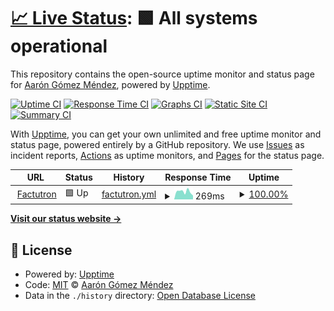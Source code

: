 # [📈 Live Status](https://aarongmx.github.io/factutron-upptime-site): <!--live status--> **🟩 All systems operational**

This repository contains the open-source uptime monitor and status page for [Aarón Gómez Méndez](https://aarongmx.github.io/factutron-upptime-site), powered by [Upptime](https://github.com/upptime/upptime).

[![Uptime CI](https://github.com/aarongmx/factutron-upptime-site/workflows/Uptime%20CI/badge.svg)](https://github.com/aarongmx/factutron-upptime-site/actions?query=workflow%3A%22Uptime+CI%22)
[![Response Time CI](https://github.com/aarongmx/factutron-upptime-site/workflows/Response%20Time%20CI/badge.svg)](https://github.com/aarongmx/factutron-upptime-site/actions?query=workflow%3A%22Response+Time+CI%22)
[![Graphs CI](https://github.com/aarongmx/factutron-upptime-site/workflows/Graphs%20CI/badge.svg)](https://github.com/aarongmx/factutron-upptime-site/actions?query=workflow%3A%22Graphs+CI%22)
[![Static Site CI](https://github.com/aarongmx/factutron-upptime-site/workflows/Static%20Site%20CI/badge.svg)](https://github.com/aarongmx/factutron-upptime-site/actions?query=workflow%3A%22Static+Site+CI%22)
[![Summary CI](https://github.com/aarongmx/factutron-upptime-site/workflows/Summary%20CI/badge.svg)](https://github.com/aarongmx/factutron-upptime-site/actions?query=workflow%3A%22Summary+CI%22)

With [Upptime](https://upptime.js.org), you can get your own unlimited and free uptime monitor and status page, powered entirely by a GitHub repository. We use [Issues](https://github.com/aarongmx/factutron-upptime-site/issues) as incident reports, [Actions](https://github.com/aarongmx/factutron-upptime-site/actions) as uptime monitors, and [Pages](https://aarongmx.github.io/factutron-upptime-site) for the status page.

<!--start: status pages-->
<!-- This summary is generated by Upptime (https://github.com/upptime/upptime) -->
<!-- Do not edit this manually, your changes will be overwritten -->
<!-- prettier-ignore -->
| URL | Status | History | Response Time | Uptime |
| --- | ------ | ------- | ------------- | ------ |
| <img alt="" src="https://favicons.githubusercontent.com/portal.factutron.com" height="13"> [Factutron](https://portal.factutron.com) | 🟩 Up | [factutron.yml](https://github.com/aarongmx/factutron-upptime-site/commits/HEAD/history/factutron.yml) | <details><summary><img alt="Response time graph" src="./graphs/factutron/response-time-week.png" height="20"> 269ms</summary><br><a href="https://aarongmx.github.io/factutron-upptime-site/history/factutron"><img alt="Response time 351" src="https://img.shields.io/endpoint?url=https%3A%2F%2Fraw.githubusercontent.com%2Faarongmx%2Ffactutron-upptime-site%2FHEAD%2Fapi%2Ffactutron%2Fresponse-time.json"></a><br><a href="https://aarongmx.github.io/factutron-upptime-site/history/factutron"><img alt="24-hour response time 325" src="https://img.shields.io/endpoint?url=https%3A%2F%2Fraw.githubusercontent.com%2Faarongmx%2Ffactutron-upptime-site%2FHEAD%2Fapi%2Ffactutron%2Fresponse-time-day.json"></a><br><a href="https://aarongmx.github.io/factutron-upptime-site/history/factutron"><img alt="7-day response time 269" src="https://img.shields.io/endpoint?url=https%3A%2F%2Fraw.githubusercontent.com%2Faarongmx%2Ffactutron-upptime-site%2FHEAD%2Fapi%2Ffactutron%2Fresponse-time-week.json"></a><br><a href="https://aarongmx.github.io/factutron-upptime-site/history/factutron"><img alt="30-day response time 299" src="https://img.shields.io/endpoint?url=https%3A%2F%2Fraw.githubusercontent.com%2Faarongmx%2Ffactutron-upptime-site%2FHEAD%2Fapi%2Ffactutron%2Fresponse-time-month.json"></a><br><a href="https://aarongmx.github.io/factutron-upptime-site/history/factutron"><img alt="1-year response time 351" src="https://img.shields.io/endpoint?url=https%3A%2F%2Fraw.githubusercontent.com%2Faarongmx%2Ffactutron-upptime-site%2FHEAD%2Fapi%2Ffactutron%2Fresponse-time-year.json"></a></details> | <details><summary><a href="https://aarongmx.github.io/factutron-upptime-site/history/factutron">100.00%</a></summary><a href="https://aarongmx.github.io/factutron-upptime-site/history/factutron"><img alt="All-time uptime 99.90%" src="https://img.shields.io/endpoint?url=https%3A%2F%2Fraw.githubusercontent.com%2Faarongmx%2Ffactutron-upptime-site%2FHEAD%2Fapi%2Ffactutron%2Fuptime.json"></a><br><a href="https://aarongmx.github.io/factutron-upptime-site/history/factutron"><img alt="24-hour uptime 100.00%" src="https://img.shields.io/endpoint?url=https%3A%2F%2Fraw.githubusercontent.com%2Faarongmx%2Ffactutron-upptime-site%2FHEAD%2Fapi%2Ffactutron%2Fuptime-day.json"></a><br><a href="https://aarongmx.github.io/factutron-upptime-site/history/factutron"><img alt="7-day uptime 100.00%" src="https://img.shields.io/endpoint?url=https%3A%2F%2Fraw.githubusercontent.com%2Faarongmx%2Ffactutron-upptime-site%2FHEAD%2Fapi%2Ffactutron%2Fuptime-week.json"></a><br><a href="https://aarongmx.github.io/factutron-upptime-site/history/factutron"><img alt="30-day uptime 100.00%" src="https://img.shields.io/endpoint?url=https%3A%2F%2Fraw.githubusercontent.com%2Faarongmx%2Ffactutron-upptime-site%2FHEAD%2Fapi%2Ffactutron%2Fuptime-month.json"></a><br><a href="https://aarongmx.github.io/factutron-upptime-site/history/factutron"><img alt="1-year uptime 99.90%" src="https://img.shields.io/endpoint?url=https%3A%2F%2Fraw.githubusercontent.com%2Faarongmx%2Ffactutron-upptime-site%2FHEAD%2Fapi%2Ffactutron%2Fuptime-year.json"></a></details>

<!--end: status pages-->

[**Visit our status website →**](https://aarongmx.github.io/factutron-upptime-site)

## 📄 License

- Powered by: [Upptime](https://github.com/upptime/upptime)
- Code: [MIT](./LICENSE) © [Aarón Gómez Méndez](https://aarongmx.github.io/factutron-upptime-site)
- Data in the `./history` directory: [Open Database License](https://opendatacommons.org/licenses/odbl/1-0/)
